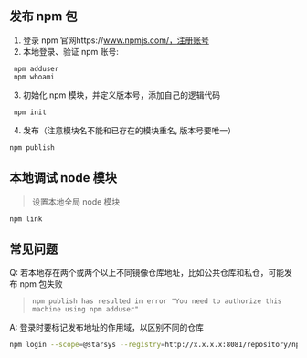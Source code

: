 ## 发布 npm 包

1. 登录 npm 官网https://www.npmjs.com/，注册账号
2. 本地登录、验证 npm 账号:

```
 npm adduser
 npm whoami
```

3. 初始化 npm 模块，并定义版本号，添加自己的逻辑代码

```
 npm init
```

4. 发布（注意模块名不能和已存在的模块重名, 版本号要唯一）

```
npm publish
```

## 本地调试 node 模块

> 设置本地全局 node 模块

```
npm link
```

## 常见问题

Q: 若本地存在两个或两个以上不同镜像仓库地址，比如公共仓库和私仓，可能发布 npm 包失败

> `npm publish has resulted in error "You need to authorize this machine using npm adduser"`

A: 登录时要标记发布地址的作用域，以区别不同的仓库

```sh
npm login --scope=@starsys --registry=http://x.x.x.x:8081/repository/npm-local/
```
